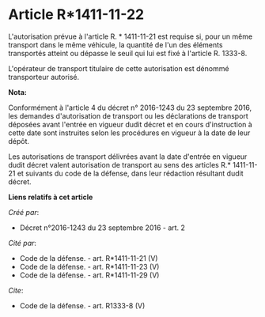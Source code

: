 # Article R*1411-11-22

L'autorisation prévue à l'article R. * 1411-11-21 est requise si, pour un même transport dans le même véhicule, la quantité
de l'un des éléments transportés atteint ou dépasse le seuil qui lui est fixé à l'article R. 1333-8. 

L'opérateur de transport titulaire de cette autorisation est dénommé transporteur autorisé.

**Nota:**

Conformément à l'article 4 du décret n° 2016-1243 du 23 septembre 2016, les demandes d'autorisation de transport ou les
déclarations de transport déposées avant l'entrée en vigueur dudit décret et en cours d'instruction à cette date sont
instruites selon les procédures en vigueur à la date de leur dépôt.

Les autorisations de transport délivrées avant la date d'entrée en vigueur dudit décret valent autorisation de transport au
sens des articles R.* 1411-11-21 et suivants du code de la défense, dans leur rédaction résultant dudit décret.

**Liens relatifs à cet article**

_Créé par_:

  - Décret n°2016-1243 du 23 septembre 2016 - art. 2

_Cité par_:

  - Code de la défense. - art. R*1411-11-21 (V)
  - Code de la défense. - art. R*1411-11-23 (V)
  - Code de la défense. - art. R*1411-11-29 (V)

_Cite_:

  - Code de la défense. - art. R1333-8 (V)
